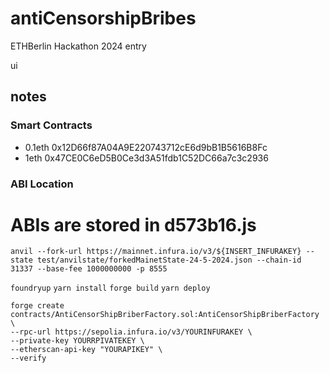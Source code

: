 # antiCensorshipBribes
ETHBerlin Hackathon 2024 entry


ui
## notes
### Smart Contracts
- 0.1eth 0x12D66f87A04A9E220743712cE6d9bB1B5616B8Fc
- 1eth 0x47CE0C6eD5B0Ce3d3A51fdb1C52DC66a7c3c2936
### ABI Location 
ABIs are stored in d573b16.js
=======
`anvil --fork-url https://mainnet.infura.io/v3/${INSERT_INFURAKEY} --state test/anvilstate/forkedMainetState-24-5-2024.json --chain-id 31337 --base-fee 1000000000 -p 8555`

`foundryup`
`yarn install`
`forge build`
`yarn deploy`

```
forge create contracts/AntiCensorShipBriberFactory.sol:AntiCensorShipBriberFactory \
--rpc-url https://sepolia.infura.io/v3/YOURINFURAKEY \
--private-key YOURRPIVATEKEY \
--etherscan-api-key "YOURAPIKEY" \
--verify
```
